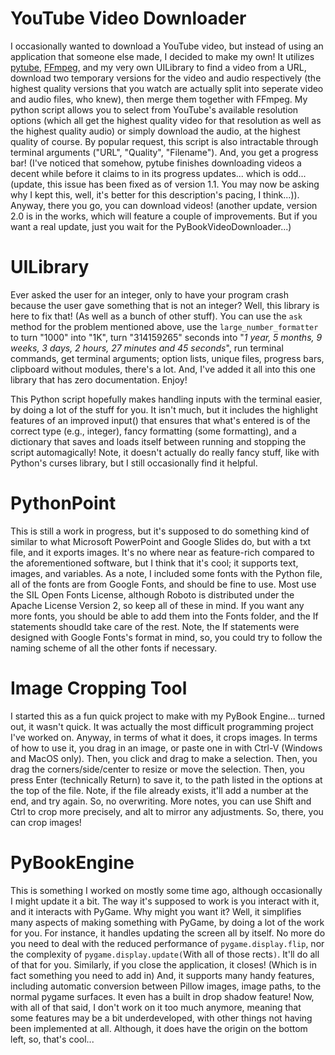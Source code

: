 # YouTube Video Downloader
I occasionally wanted to download a YouTube video, but instead of using an application that someone else made, I decided to make my own! It utilizes [pytube](https://pypi.org/project/pytube), [FFmpeg](https://ffmpeg.org), and my very own UILibrary to find a video from a URL, download two temporary versions for the video and audio respectively (the highest quality versions that you watch are actually split into seperate video and audio files, who knew), then merge them together with FFmpeg. My python script allows you to select from YouTube's available resolution options (which all get the highest quality video for that resolution as well as the highest quality audio) or simply download the audio, at the highest quality of course. By popular request, this script is also intractable through terminal arguments ("URL", "Quality", "Filename"). And, you get a progress bar! (I've noticed that somehow, pytube finishes downloading videos a decent while before it claims to in its progress updates... which is odd... (update, this issue has been fixed as of version 1.1. You may now be asking why I kept this, well, it's better for this description's pacing, I think...)). Anyway, there you go, you can download videos! (another update, version 2.0 is in the works, which will feature a couple of improvements. But if you want a real update, just you wait for the PyBookVideoDownloader...)

# UILibrary
Ever asked the user for an integer, only to have your program crash because the user gave something that is not an integer? Well, this library is here to fix that! (As well as a bunch of other stuff). You can use the `ask` method for the problem mentioned above, use the `large_number_formatter` to turn "1000" into "1K", turn "314159265" seconds into "*1 year, 5 months, 9 weeks, 3 days, 2 hours, 27 minutes and 45 seconds*", run terminal commands, get terminal arguments; option lists, unique files, progress bars, clipboard without modules, there's a lot. And, I've added it all into this one library that has zero documentation. Enjoy!

This Python script hopefully makes handling inputs with the terminal easier, by doing a lot of the stuff for you. It isn't much, but it includes the highlight features of an improved input() that ensures that what's entered is of the correct type (e.g., integer), fancy formatting (some formatting), and a dictionary that saves and loads itself between running and stopping the script automagically! Note, it doesn't actually do really fancy stuff, like with Python's curses library, but I still occasionally find it helpful.

# PythonPoint
This is still a work in progress, but it's supposed to do something kind of similar to what Microsoft PowerPoint and Google Slides do, but with a txt file, and it exports images. It's no where near as feature-rich compared to the aforementioned software, but I think that it's cool; it supports text, images, and variables. As a note, I included some fonts with the Python file, all of the fonts are from Google Fonts, and should be fine to use. Most use the SIL Open Fonts License, although Roboto is distributed under the Apache License Version 2, so keep all of these in mind. If you want any more fonts, you should be able to add them into the Fonts folder, and the If statements shoudld take care of the rest. Note, the If statements were designed with Google Fonts's format in mind, so, you could try to follow the naming scheme of all the other fonts if necessary.

# Image Cropping Tool
I started this as a fun quick project to make with my PyBook Engine... turned out, it wasn't quick. It was actually the most difficult programming project I've worked on. Anyway, in terms of what it does, it crops images. In terms of how to use it, you drag in an image, or paste one in with Ctrl-V (Windows and MacOS only). Then, you click and drag to make a selection. Then, you drag the corners/side/center to resize or move the selection. Then, you press Enter (technically Return) to save it, to the path listed in the options at the top of the file. Note, if the file already exists, it'll add a number at the end, and try again. So, no overwriting. More notes, you can use Shift and Ctrl to crop more precisely, and alt to mirror any adjustments. So, there, you can crop images!

# PyBookEngine
This is something I worked on mostly some time ago, although occasionally I might update it a bit. The way it's supposed to work is you interact with it, and it interacts with PyGame. Why might you want it? Well, it simplifies many aspects of making something with PyGame, by doing a lot of the work for you. For instance, it handles updating the screen all by itself. No more do you need to deal with the reduced performance of `pygame.display.flip`, nor the complexity of `pygame.display.update(`With all of those rects`)`. It'll do all of that for you. Similarly, if you close the application, it closes! (Which is in fact something you need to add in) And, it supports many handy features, including automatic conversion between Pillow images, image paths, to the normal pygame surfaces. It even has a built in drop shadow feature! Now, with all of that said, I don't work on it too much anymore, meaning that some features may be a bit underdeveloped, with other things not having been implemented at all. Although, it does have the origin on the bottom left, so, that's cool...

